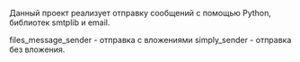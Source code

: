 Данный проект реализует отправку сообщений с помощью Python, библиотек smtplib и email.

files_message_sender - отправка с вложениями
simply_sender - отправка без вложения.